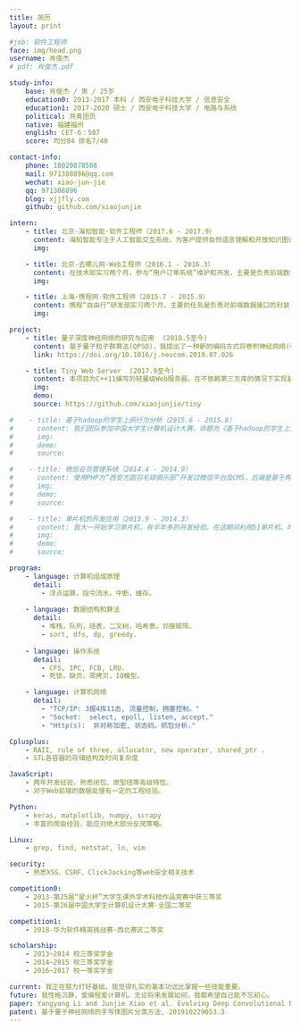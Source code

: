 ```yaml
---
title: 简历
layout: print

#job: 软件工程师
face: img/head.png
username: 肖俊杰
# pdf: 肖俊杰.pdf

study-info:
    base: 肖俊杰 / 男 / 25岁
    education0: 2013-2017 本科 / 西安电子科技大学 / 信息安全
    education1: 2017-2020 硕士 / 西安电子科技大学 / 电路与系统
    political: 共青团员
    native: 福建福州
    english: CET-6：507
    score: 均分84 排名7/40

contact-info:
    phone: 18020878508
    mail: 971308896@qq.com
    wechat: xiao-jun-jie
    qq: 971308896
    blog: xjjfly.com
    github: github.com/xiaojunjie

intern:
    - title: 北京-海知智能·软件工程师（2017.6 - 2017.9）
      content: 海知智能专注于人工智能交互系统，为客户提供自然语言理解和开放知识图谱的技术接口。我负责数据的爬取、清洗、入库工作，对各种反爬策略有深入的了解，能够处理复杂数据。最后还对爬虫框架Scrapy进行改进，更好地满足公司的业务需求。
      img:

    - title: 北京-去哪儿网·Web工程师（2016.1 - 2016.3）
      content: 在技术部实习两个月，参与“用户订单系统”维护和开发，主要是负责前端数据处理，用avalon重构前端模块，完成“用户订单系统”的升级。实习期间，我的编程能力能到了很大的提高，能够独立解决一些复杂的web工程问题。
      img:

    - title: 上海-携程网·软件工程师（2015.7 - 2015.9）
      content: 携程“自由行”研发部实习两个月，主要的任务是负责对前端数据接口的封装，基于nodejs的事件驱动模型进行数据处理。这期间我对MVC架构有深入的了解，并学会了团队合作开发和企业级应用的发布、更新及维护。
      img:

project:
    - title: 量子深度神经网络的研究与应用  (2018.5至今)
      content: 基于量子粒子群算法(QPSO)，我提出了一种新的编码方式将卷积神经网络(CNN)映射于QPSO的搜索空间中，通过改进的量子搜索策略使计算机能快速地自动化构建合适的CNN结构来处理不同的图像分类任务，其中的创新点于全程无需人工经验的干涉，并且充分发挥了量子的不确定性以降低计算代价。这是第一个用粒子群算法来构建CNN结构的完全自动化算法。
      link: https://doi.org/10.1016/j.neucom.2019.07.026

    - title: Tiny Web Server  (2017.9至今)
      content: 本项目为C++11编写的轻量级Web服务器，在不依赖第三方库的情况下实现基础的功能，包括使用有限状态机解析get请求，处理静态资源，实现异步日志，等等。主线程负责accept请求，线程池负责处理，线程皆基于Reactor模式，使用Epoll水平触发的IO多路复用技术，将阻塞点放在监控socket的epoll_wait调用上，通过事件驱动实现了线程的异步唤醒。
      img:
      demo:
      source: https://github.com/xiaojunjie/tiny

#    - title: 基于hadoop的学生上网行为分析（2015.6 - 2015.8）
#      content: 我们团队参加中国大学生计算机设计大赛，命题为《基于hadoop的学生上网行为分析》。我是负责数据可视化创新设计，不拘泥于传统单调的图表，而是采用地图插件，使后端数据动态展现出来。在数据处理上，通过封装前端的数据接口，完美地实现了前后端对接。通过这个项目使我对大量数据的交互处理以及数据可视化有进一步了解。
#      img:
#      demo:
#      source:

#    - title: 微信会员管理系统（2014.4 - 2014.9）
#      content: 使用PHP为“西安方圆羽毛球俱乐部”开发过微信平台及CMS，后端是基于角色的访问控制，定时自动更新比赛安排，通过微信平台向会员推送，后端通过数据统计分析，把报名结果呈现给管理员。系统在传统的MVC架构上提出了改进方案，以微信平台作为视图层，使系统跟微信平台更好地对接，降低系统的耦合度。
#      img:
#      demo:
#      source:

#    - title: 单片机的开发应用（2013.9 - 2014.3）
#      content: 我大一开始学习单片机，有半年多的开发经验。在这期间利用51单片机、时钟芯片、LCD显示屏制做了一个智能电子表，集成温度测控、智能报警等功能。后续我又做了一个“光立方”，用125个LED搭成一个立方体，通过C语言能使立方体呈现许多变化图形。
#      img:
#      demo:
#      source:

program:
    - language: 计算机组成原理
      detail:
        - 浮点运算，指令流水，中断，缓存。
    
    - language: 数据结构和算法
      detail:
        - 堆栈，队列，琏表，二叉树，哈希表，邻接矩阵。
        - sort, dfs, dp, greedy.
    
    - language: 操作系统
      detail:
        - CFS, IPC, FCB, LRU.
        - 死锁，缺页，零拷贝，IO模型。

    - language: 计算机网络
      detail:
        - "TCP/IP: 3握4挥11态, 流量控制，拥塞控制。"
        - "Socket:  select, epoll, listen, accept."
        - "Http(s):  非对称加密, 状态码，抓包分析."

Cplusplus:
    - RAII, rule of three, allocator, new operator, shared_ptr .
    - STL各容器的存储结构及时间复杂度

JavaScript:
    - 两年开发经验，熟悉闭包、原型琏等高级特性。
    - 对于Web前端的数据处理有一定的工程经验。

Python:
    - keras, matplotlib, numpy, scrapy
    - 丰富的爬虫经验，能应对绝大部分反爬策略。

Linux:
    - grep, find, netstat, ln, vim

security:
    - 熟悉XSS、CSRF、ClickJacking等web安全相关技术

competition0:
    - 2013-第25届“星火杯”大学生课外学术科技作品竞赛中获三等奖
    - 2015-第26届中国大学生计算机设计大赛·全国二等奖

competition1:
    - 2018-华为软件精英挑战赛·西北赛区二等奖

scholarship:
    - 2013~2014 校三等奖学金
    - 2014~2015 校三等奖学金
    - 2016~2017 校一等奖学金

current: 我正在努力打好基础，我觉得扎实的基本功远比掌握一些技能重要。
future: 我性格沉静，爱编程爱计算机。无论将来发展如何，我都希望自己能不忘初心。
paper: Yangyang Li and Junjie Xiao et al. Evolving Deep Convolutional Neural Networks by Quantum Behaved Particle Swarm Optimization with Binary Encoding for Image Classification, Neurocomputing, 2019, DOI：10.1016/j.neucom.2019.07.026.
patent: 基于量子神经网络的手写体图片分类方法, 201910229053.3
---
```

